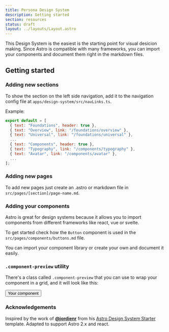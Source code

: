 ```yaml
---
title: Persona Design System
description: Getting started
section: resources
status: draft
layout: ../layouts/Layout.astro
---
```


This Design System is the easiest is the starting point for visual desicion making. Since Astro is compatible with many frameworks, you can import your components and document them right in the markdown files. 

## Getting started

### Adding new sections

To show the section on the left side navigation, add it to the navigation config file at `apps/design-system/src/navLinks.ts`.

Example:

```js
export default = [
  { text: "Foundations", header: true },
  { text: "Overview", link: "/foundations/overview" },
  { text: "Universal", link: "/foundations/universal" },
  ...
  { text: "Components", header: true },
  { text: "Typography", link: "/components/typography" },
  { text: "Avatar", link: "/components/avatar" },
  ...
];
```

### Adding new pages

To add new pages just create an .astro or markdown file in `src/pages/[section]/page-name.md`.


### Adding your components

Astro is great for design systems because it allows you to import components from different frameworks like react, vue or svelte.

To get started check how the `Button` component is used in the `src/pages/components/buttons.md` file.

You can import your component library or create your own and document it easily.

### `.component-preview` utility

There's a class called `.component-preview` that you can use to wrap your component in a grid, and it will look like this:

<div class="component-preview">
  <button class="text-white bg-blue-500 px-4 py-2 rounded-md">Your component</button>
</div>

### Acknowledgements

Inspired by the work of  **[@jordienr](https://twitter.com/jordienr)** from his [Astro Design System Starter](https://github.com/jordienr/astro-design-system) template. Adapted to support Astro 2.x and react.

